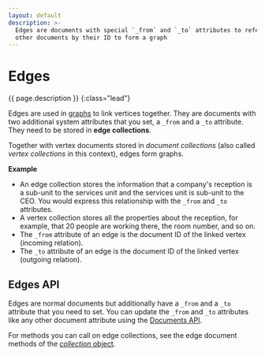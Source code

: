 ```yaml
---
layout: default
description: >-
  Edges are documents with special `_from` and `_to` attributes to reference
  other documents by their ID to form a graph
---
```

# Edges

{{ page.description }}
{:class="lead"}

Edges are used in [graphs](graphs.html) to link vertices together.
They are documents with two additional system attributes that you set, a
`_from` and a `_to` attribute. They need to be stored in **edge collections**.

Together with vertex documents stored in _document collections_ (also called
_vertex collections_ in this context), edges form graphs.

**Example**

- An edge collection stores the information that a company's reception is a
  sub-unit to the services unit and the services unit is sub-unit to the
  CEO. You would express this relationship with the `_from` and `_to` attributes.
- A vertex collection stores all the properties about the reception, for example,
  that 20 people are working there, the room number, and so on.
- The `_from` attribute of an edge is the document ID of the linked vertex
  (incoming relation).
- The `_to` attribute of an edge is the document ID of the linked vertex
  (outgoing relation).

## Edges API

Edges are normal documents but additionally have a `_from` and a `_to` attribute
that you need to set.
You can update the `_from` and `_to` attributes like any other document attribute
using the [Documents API](appendix-references-collection-object.html#documents).

For methods you can call on edge collections, see the edge document methods of
the [_collection_ object](appendix-references-collection-object.html#edge-documents).
